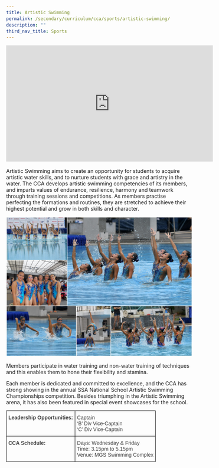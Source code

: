 ```yaml
---
title: Artistic Swimming
permalink: /secondary/curriculum/cca/sports/artistic-swimming/
description: ""
third_nav_title: Sports
---
```




<iframe width="560" height="315" src="https://www.youtube.com/embed/J73PlYiUZQc" title="YouTube video player" frameborder="0" allow="accelerometer; autoplay; clipboard-write; encrypted-media; gyroscope; picture-in-picture" allowfullscreen></iframe>

Artistic Swimming aims to create an opportunity for students to acquire artistic water skills, and to nurture students with grace and artistry in the water. The CCA develops artistic swimming competencies of its members, and imparts values of endurance, resilience, harmony and teamwork through training sessions and competitions. As members practise perfecting the formations and routines, they are stretched to achieve their highest potential and grow in both skills and character.

![](/images/artistic%20swimming.jpg)

Members participate in water training and non-water training of techniques and this enables them to hone their flexibility and stamina.

  

Each member is dedicated and committed to excellence, and the CCA has strong showing in the annual SSA National School Artistic Swimming Championships competition. Besides triumphing in the Artistic Swimming arena, it has also been featured in special event showcases for the school.

<style type="text/css">
.tg  {border-collapse:collapse;border-spacing:0;}
.tg td{border-color:black;border-style:solid;border-width:1px;font-family:Arial, sans-serif;font-size:14px;
  overflow:hidden;padding:10px 5px;word-break:normal;}
.tg th{border-color:black;border-style:solid;border-width:1px;font-family:Arial, sans-serif;font-size:14px;
  font-weight:normal;overflow:hidden;padding:10px 5px;word-break:normal;}
.tg .tg-uwnk{color:#3D3D3D;text-align:left;vertical-align:top}
.tg .tg-bzr3{color:#3D3D3D;font-weight:bold;text-align:left;vertical-align:top}
</style>
<table class="tg">
<thead>
  <tr>
    <th class="tg-bzr3">Leadership Opportunities:</th>
    <th class="tg-uwnk"><span style="color:inherit;background-color:transparent">Captain </span><br><span style="color:inherit;background-color:transparent">‘B’ Div Vice-Captain  </span><br><span style="color:inherit;background-color:transparent">‘C’ Div Vice-Captain</span></th>
  </tr>
</thead>
<tbody>
  <tr>
    <td class="tg-bzr3">CCA Schedule:</td>
    <td class="tg-uwnk"><span style="color:inherit;background-color:transparent">Days: Wednesday &amp; Friday</span><br><span style="color:inherit;background-color:transparent">Time: 3.15pm to 5.15pm</span><br><span style="color:inherit;background-color:transparent"> Venue: MGS Swimming Complex</span></td>
  </tr>
</tbody>
</table>